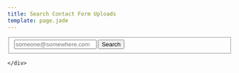 ```yaml
---
title: Search Contact Form Uploads
template: page.jade
---
```




<form class="ink-form" ng-controller="uploads">
    <fieldset>
        <div class="control-group">
            <div class="control large-80 append-button push-center">
                <span><input id="text-input" type="email" placeholder="someone@somewhere.com" ng-model="sender"></span>
                <button class="ink-button" ng-click="search()"><i class="icon-search"></i> Search</button>
            </div>
        </div>
    </fieldset>
    <a stub></a>
    <div id="target">

    </div>
</form>
